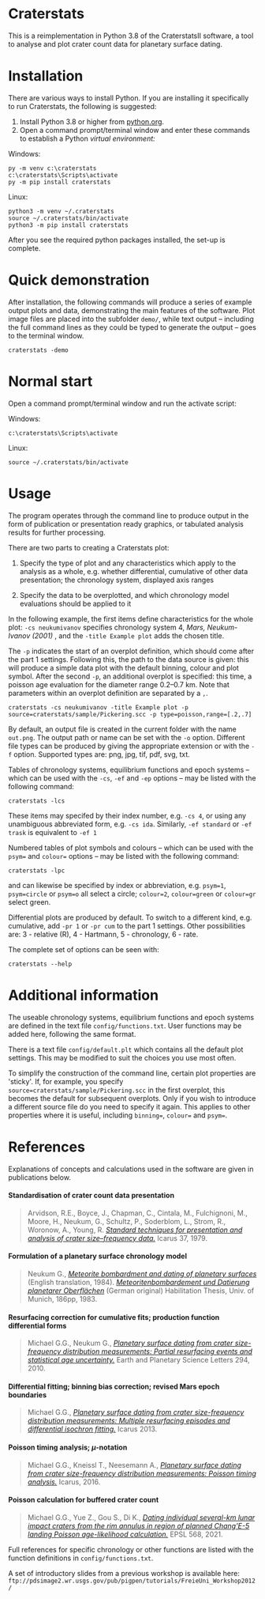 
# Craterstats

This is a reimplementation in Python 3.8 of the CraterstatsII software, a tool to analyse and plot crater count data for planetary surface dating.

# Installation

There are various ways to install Python. If you are installing it specifically to run Craterstats, the following is suggested:

1. Install Python 3.8 or higher from  [python.org](https://www.python.org/downloads/).
1. Open a command prompt/terminal window and enter these commands to establish a Python *virtual environment:*

Windows:

    py -m venv c:\craterstats
    c:\craterstats\Scripts\activate
    py -m pip install craterstats

Linux:

    python3 -m venv ~/.craterstats
    source ~/.craterstats/bin/activate
    python3 -m pip install craterstats

After you see the required python packages installed, the set-up is complete.
 
# Quick demonstration

After installation, the following commands will produce a series of example output plots and data, demonstrating the main features of the software. Plot image files are placed into the subfolder `demo/`, while text output – including the full command lines as they could be typed to generate the output – goes to the terminal window.
    
    craterstats -demo

# Normal start

Open a command prompt/terminal window and run the activate script:
   
Windows:

    c:\craterstats\Scripts\activate
    
Linux:

    source ~/.craterstats/bin/activate

# Usage

The program operates through the command line to produce output in the form of publication or presentation ready graphics, or tabulated analysis results for further processing.

There are two parts to creating a Craterstats plot:

1. Specify the type of plot and any characteristics which apply to the analysis as a whole, e.g. whether differential, cumulative of other data presentation; the chronology system, displayed axis ranges

2. Specify the data to be overplotted, and which chronology model evaluations should be applied to it

In the following example, the first items define characteristics for the whole plot: `-cs neukumivanov` specifies chronology system 4, *Mars, Neukum-Ivanov (2001)* , and the `-title Example plot` adds the chosen title.

The `-p` indicates the start of an overplot definition, which should come after the part 1 settings. Following this, the path to the data source is given: this will produce a simple data plot with the default binning, colour and plot symbol. After the second `-p`, an additional overplot is specified: this time, a poisson age evaluation for the diameter range 0.2–0.7 km. Note that parameters within an overplot definition are separated by a `,`.  

    craterstats -cs neukumivanov -title Example plot -p source=craterstats/sample/Pickering.scc -p type=poisson,range=[.2,.7]

By default, an output file is created in the current folder with the name `out.png`. The output path or name can be set with the `-o` option.  Different file types can be produced by giving the appropriate extension or with the `-f` option. Supported types are: png, jpg, tif, pdf, svg, txt.

Tables of chronology systems, equilibrium functions and epoch systems – which can be used with the `-cs`, `-ef` and `-ep` options – may be listed with the following command:

    craterstats -lcs

These items may specifed by their index number, e.g. `-cs 4`, or using any unambiguous abbreviated form, e.g. `-cs ida`. Similarly, `-ef standard` or `-ef trask` is equivalent to `-ef 1` 

Numbered tables of plot symbols and colours – which can be used with the `psym=` and `colour=` options – may be listed with the following command:

    craterstats -lpc

and can likewise be specified by index or abbreviation, e.g. `psym=1`, `psym=circle` or `psym=o` all select a circle; `colour=2`, `colour=green` or `colour=gr` select green.  

Differential plots are produced by default. To switch to a different kind, e.g. cumulative, add `-pr 1` or `-pr cum` to the part 1 settings. Other possibilities are: 3 - relative (R), 4 - Hartmann, 5 - chronology, 6 - rate.

The complete set of options can be seen with:

    craterstats --help

# Additional information

The useable chronology systems, equilibrium functions and epoch systems are defined in the text file `config/functions.txt`. User functions may be added here, following the same format.

There is a text file `config/default.plt` which contains all the default plot settings. This may be modified to suit the choices you use most often.

To simplify the construction of the command line, certain plot properties are 'sticky'. If, for example, you specify `source=craterstats/sample/Pickering.scc` in the first overplot, this becomes the default for subsequent overplots. Only if you wish to introduce a different source file do you need to specify it again. This applies to other properties where it is useful, including `binning=`, `colour=` and `psym=`.

# References

Explanations of concepts and calculations used in the software are given in publications below.

#### Standardisation of crater count data presentation

>Arvidson, R.E., Boyce, J., Chapman, C., Cintala, M., Fulchignoni, M., Moore, H., Neukum,
G., Schultz, P., Soderblom, L., Strom, R., Woronow, A., Young, R. [<i>Standard
techniques for presentation and analysis of crater size–frequency data.</i>](https://doi.org/10.1016/0019-1035%2879%2990009-5) Icarus 37, 1979.

#### Formulation of a planetary surface chronology model

>Neukum G., [<i>Meteorite bombardment and dating of planetary surfaces</i>](http://ntrs.nasa.gov/search.jsp?R=19840027189) (English translation, 1984). [<i>Meteoritenbombardement und Datierung planetarer Oberflächen</i>](http://www.planet.geo.fu-berlin.de/public/Neukum-Thesis%201983.pdf) (German original) Habilitation Thesis, Univ. of Munich, 186pp, 1983.

#### Resurfacing correction for cumulative fits; production function differential forms

>Michael G.G., Neukum G., [<i>Planetary surface dating from crater size-frequency distribution measurements: Partial resurfacing events and statistical age uncertainty.</i>](http://doi.org/10.1016/j.epsl.2009.12.041) Earth and Planetary Science Letters 294, 2010.

#### Differential fitting; binning bias correction; revised Mars epoch boundaries

>Michael G.G., [<i>Planetary surface dating from crater size-frequency distribution measurements: Multiple resurfacing episodes and differential isochron fitting.</i>](http://doi.org/10.1016/j.icarus.2013.07.004) Icarus 2013.

#### Poisson timing analysis; <i>μ</i>-notation

>Michael G.G., Kneissl T., Neesemann A., [<i>Planetary surface dating from crater size-frequency distribution measurements: Poisson timing analysis.</i>](https://doi.org/10.1016/j.icarus.2016.05.019) Icarus, 2016.

#### Poisson calculation for buffered crater count
       
>Michael G.G., Yue Z., Gou S., Di K., [<i>Dating individual several-km lunar impact craters from the rim annulus in region of planned Chang’E-5 landing Poisson age-likelihood calculation.</i>](https://doi.org/10.1016/j.epsl.2021.117031) EPSL 568, 2021.

Full references for specific chronology or other functions are listed with the function definitions in `config/functions.txt`.

A set of introductory slides from a previous workshop is available here: `ftp://pdsimage2.wr.usgs.gov/pub/pigpen/tutorials/FreieUni_Workshop2012/`




